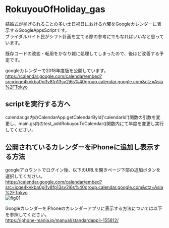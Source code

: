 # RokuyouOfHoliday_gas
結婚式が挙げられることの多い土日祝日における六曜をGoogleカレンダーに表示するGoogleAppsScriptです。  
ブライダルバイト民がシフト計画を立てる際の参考にでもなればいいなと思っています。

既存コードの改変・転用をかなり雑に処理してしまったので、後ほど改善する予定です。

googleカレンダーで2018年度版を公開しています。
https://calendar.google.com/calendar/embed?src=icqe4kvkba0pi1v8fp13sv2j6s%40group.calendar.google.com&ctz=Asia%2FTokyo

## scriptを実行する方へ
calendar.gs内のCalendarApp.getCalendarById('calendarId')関数の引数を変更し、main.gs内のtest_addRokuyouToCalendar()関数内にて年度を変更し実行してください。

## 公開されているカレンダーをiPhoneに追加し表示する方法
googleアカウントでログイン後、以下のURLを開きページ下部の追加ボタンを選択してください。  
https://calendar.google.com/calendar/embed?src=icqe4kvkba0pi1v8fp13sv2j6s%40group.calendar.google.com&ctz=Asia%2FTokyo  
![fig01](https://github.com/Da1sukeKud0/rokuyouOfHoliday_gas/blob/master/img/fig01.jpg "fig01")

GoogleカレンダーをiPhoneのカレンダーアプリに表示する方法については以下を参照してください。  
https://iphone-mania.jp/manual/standardappli-155812/
